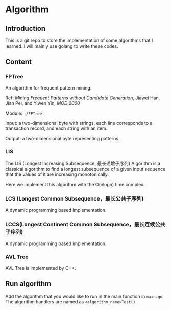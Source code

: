 # Algorithm

## Introduction

This is a git repo to store the implementation of some algorithms that I learned. I will mainly use golang to write these codes.

## Content

### FPTree

An algorithm for frequent pattern mining.

Ref: *Mining Frequent Patterns without Candidate Generation*, Jiawei Han, Jian Pei, and Yiwen Yin, *MOD 2000*

Module: ```./FPTree```

Input: a two-dimensional byte with strings, each line corresponds to a transaction record, and each string with an item.

Output: a two-dimensional byte representing patterns.

### LIS

The LIS (Longest Increasing Subsequence, 最长递增子序列) Algorithm is a classical algorithm to find a longest subsequence of a given input sequence that the values of it are increasing monotonically. 

Here we implement this algorithm with the O(nlogn) time complex.

### LCS (Longest Common Subsequence，最长公共子序列)

A dynamic programming based implementation.

### LCCS(Longest Continent Common Subsequence，最长连续公共子序列)

A dynamic programming based implementation.

### AVL Tree

AVL Tree is implemented by C++.

## Run algorithm

Add the algorithm that you would like to run in the main function in ```main.go```. The algorithm handlers are named as ```<algorithm_name>Test()```.
